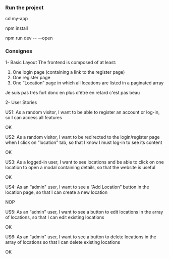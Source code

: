 ### Run the project 
cd my-app

npm install

npm run dev -- --open


### Consignes

1- Basic Layout
   The frontend is composed of at least:
1. One login page (containing a link to the register page)
2. One register page
3. One “Location” page in which all locations are listed in a paginated array

Je suis pas très fort donc en plus d'être en retard c'est pas beau 


2- User Stories

   US1: As a random visitor, I want to be able to register an account or log-in, so I can
   access all features

OK

   US2: As a random visitor, I want to be redirected to the login/register page when I click on
   “location" tab, so that I know I must log-in to see its content

OK 

   US3: As a logged-in user, I want to see locations and be able to click on one location to
   open a modal containing details, so that the website is useful

OK

   US4: As an “admin" user, I want to see a “Add Location” button in the location page, so
   that I can create a new location

NOP

   US5: As an “admin" user, I want to see a button to edit locations in the array of locations,
   so that I can edit existing locations

OK 

   US6: As an “admin" user, I want to see a button to delete locations in the array of
   locations so that I can delete existing locations

OK
   
